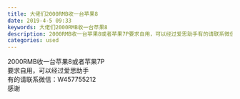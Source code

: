 ```yaml
---
title: 大佬们2000RMB收一台苹果8
date: 2019-4-5 09:33
keywords: 大佬们2000RMB收一台苹果8
description: 2000RMB收一台苹果8或者苹果7P要求自用，可以经过爱思助手有的请联系微信：W457755212感谢
categories: used
---
```

<td class="t_f" id="postmessage_3398515">

2000RMB收一台苹果8或者苹果7P<br/>
要求自用，可以经过爱思助手<br/>
有的请联系微信：W457755212<br/>
感谢<br/>
</td>
